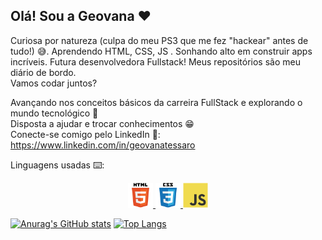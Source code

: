 ## Olá! Sou a Geovana ❤️

Curiosa por natureza (culpa do meu PS3 que me fez "hackear" antes de tudo!) 😅. Aprendendo HTML, CSS, JS . Sonhando alto em construir apps incríveis. Futura desenvolvedora Fullstack! Meus repositórios são meu diário de bordo.\
Vamos codar juntos?

Avançando nos conceitos básicos da carreira FullStack e explorando o mundo tecnológico 🤩\
Disposta a ajudar e trocar conhecimentos 😁\
Conecte-se comigo pelo LinkedIn 📮: https://www.linkedin.com/in/geovanatessaro

Linguagens usadas ⌨️:<p align="center">
  <a href="https://www.w3.org/html/" target="_blank"> <img src="https://raw.githubusercontent.com/devicons/devicon/master/icons/html5/html5-original-wordmark.svg" alt="html5" width="40" height="40"/> </a>
  <a href="https://www.w3schools.com/css/" target="_blank"> <img src="https://raw.githubusercontent.com/devicons/devicon/master/icons/css3/css3-original-wordmark.svg" alt="css3" width="40" height="40"/> </a>
  <a href="https://developer.mozilla.org/en-US/docs/Web/JavaScript" target="_blank"> <img src="https://raw.githubusercontent.com/devicons/devicon/master/icons/javascript/javascript-original.svg" alt="javascript" width="40" height="40"/> </a>
</p>


[![Anurag's GitHub stats](https://github-readme-stats.vercel.app/api?username=getessaro&show_icons=true&theme=dark&bg_color=9730db&border_color=2b97fa)](https://github.com/anuraghazra/github-readme-stats)
[![Top Langs](https://github-readme-stats.vercel.app/api/top-langs/?username=getessaro&layout=compact&theme=dracula&bg_color=9730db&border_color=2b97fa)](https://github.com/anuraghazra/github-readme-stats)







 
  
